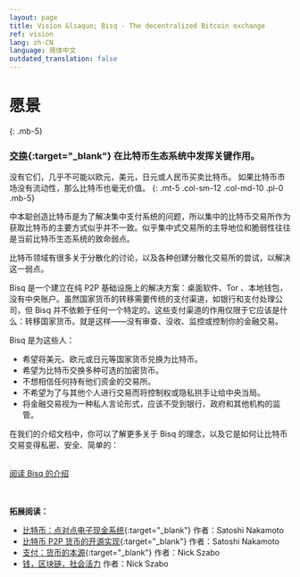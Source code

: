 ```yaml
---
layout: page
title: Vision &lsaquo; Bisq - The decentralized Bitcoin exchange
ref: vision
lang: zh-CN
language: 简体中文
outdated_translation: false
---
```

# 愿景
{: .mb-5}

### [交换](https://en.wikipedia.org/wiki/Bitcoin_exchange#List_of_Bitcoin_Exchanges ){:target="_blank"} 在比特币生态系统中发挥关键作用。
没有它们，几乎不可能以欧元，美元，日元或人民币买卖比特币。
如果比特币市场没有流动性，那么比特币也毫无价值。
{: .mt-5 .col-sm-12 .col-md-10 .pl-0 .mb-5}



<div class="row mb-sm-4 mb-md-0 col-sm-12 col-md-8">

<p>中本聪创造比特币是为了解决集中支付系统的问题，所以集中的比特币交易所作为获取比特币的主要方式似乎并不一致。似乎集中式交易所的主导地位和脆弱性往往是当前比特币生态系统的致命弱点。</p>

<p>比特币领域有很多关于分散化的讨论，以及各种创建分散化交易所的尝试，以解决这一弱点。</p>

<p>Bisq 是一个建立在纯 P2P 基础设施上的解决方案：桌面软件、Tor 、本地钱包，没有中央账户。虽然国家货币的转移需要传统的支付渠道，如银行和支付处理公司，但 Bisq 并不依赖于任何一个特定的。这些支付渠道的作用仅限于它应该是什么：转移国家货币。就是这样——没有审查、没收、监控或控制你的金融交易。</p>

<p>Bisq 是为这些人：</p>

<ul>
  <li>希望将美元、欧元或日元等国家货币兑换为比特币。</li>
  <li>希望为比特币交换多种可选的加密货币。</li>
  <li>不想相信任何持有他们资金的交易所。</li>
  <li>不希望为了与其他个人进行交易而将控制权或隐私拱手让给中央当局。 </li>
  <li>将金融交易视为一种私人言论形式，应该不受到银行、政府和其他机构的监管。</li>
</ul>

<p>在我们的介绍文档中，你可以了解更多关于 Bisq 的理念，以及它是如何让比特币交易变得私密、安全、简单的：</p>

<p><br>
<a href="https://docs.bisq.network/intro.html" target="_blank" rel="noopener">阅读 Bisq 的介绍</a></p>

</div>




<br><br>
**拓展阅读：**

 - [比特币：点对点电子现金系统](https://bitcoin.org/bitcoin.pdf ){:target="_blank"} 作者：Satoshi Nakamoto
 - [比特币 P2P 货币的开源实现](http://p2pfoundation.ning.com/forum/topics/bitcoin-open-source ){:target="_blank"} 作者：Satoshi Nakamoto
 - [支付：货币的本源](http://web.archive.org/web/20160921140955/http://szabo.best.vwh.net/shell.html){:target="_blank"} 作者：Nick Szabo
 - [钱，区块链，社会活力](http://unenumerated.blogspot.com/2017/02/money-blockchains-and-social-scalability.html) 作者：Nick Szabo

